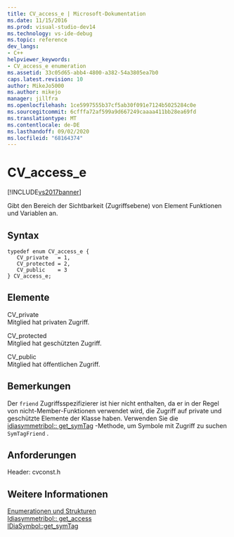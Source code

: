 ```yaml
---
title: CV_access_e | Microsoft-Dokumentation
ms.date: 11/15/2016
ms.prod: visual-studio-dev14
ms.technology: vs-ide-debug
ms.topic: reference
dev_langs:
- C++
helpviewer_keywords:
- CV_access_e enumeration
ms.assetid: 33c05d65-abb4-4800-a382-54a3805ea7b0
caps.latest.revision: 10
author: MikeJo5000
ms.author: mikejo
manager: jillfra
ms.openlocfilehash: 1ce5997555b37cf5ab30f091e7124b5025284c0e
ms.sourcegitcommit: 6cfffa72af599a9d667249caaaa411bb28ea69fd
ms.translationtype: MT
ms.contentlocale: de-DE
ms.lasthandoff: 09/02/2020
ms.locfileid: "68164374"
---
```

# <a name="cv_access_e"></a>CV_access_e
[!INCLUDE[vs2017banner](../../includes/vs2017banner.md)]

Gibt den Bereich der Sichtbarkeit (Zugriffsebene) von Element Funktionen und Variablen an.  
  
## <a name="syntax"></a>Syntax  
  
```cpp#  
typedef enum CV_access_e {   
   CV_private   = 1,  
   CV_protected = 2,  
   CV_public    = 3  
} CV_access_e;  
```  
  
## <a name="elements"></a>Elemente  
 CV_private  
 Mitglied hat privaten Zugriff.  
  
 CV_protected  
 Mitglied hat geschützten Zugriff.  
  
 CV_public  
 Mitglied hat öffentlichen Zugriff.  
  
## <a name="remarks"></a>Bemerkungen  
 Der `friend` Zugriffsspezifizierer ist hier nicht enthalten, da er in der Regel von nicht-Member-Funktionen verwendet wird, die Zugriff auf private und geschützte Elemente der Klasse haben. Verwenden Sie die [idiasymmetribol:: get_symTag](../../debugger/debug-interface-access/idiasymbol-get-symtag.md) -Methode, um Symbole mit Zugriff zu suchen `SymTagFriend` .  
  
## <a name="requirements"></a>Anforderungen  
 Header: cvconst.h  
  
## <a name="see-also"></a>Weitere Informationen  
 [Enumerationen und Strukturen](../../debugger/debug-interface-access/enumerations-and-structures.md)   
 [Idiasymmetribol:: get_access](../../debugger/debug-interface-access/idiasymbol-get-access.md)   
 [IDiaSymbol::get_symTag](../../debugger/debug-interface-access/idiasymbol-get-symtag.md)
